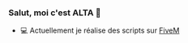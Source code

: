 ### Salut, moi c'est ALTA 👋

- 💻 Actuellement je réalise des scripts sur [FiveM](https://fivem.net/)
